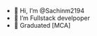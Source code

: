 - 👋 Hi, I’m @Sachinm2194
- 👀 I’m Fullstack develpoper 
- 🌱 Graduated [MCA]


<!---
Sachinm2194/Sachinm2194 is a ✨ special ✨ repository because its `README.md` (this file) appears on your GitHub profile.
You can click the Preview link to take a look at your changes.
--->
